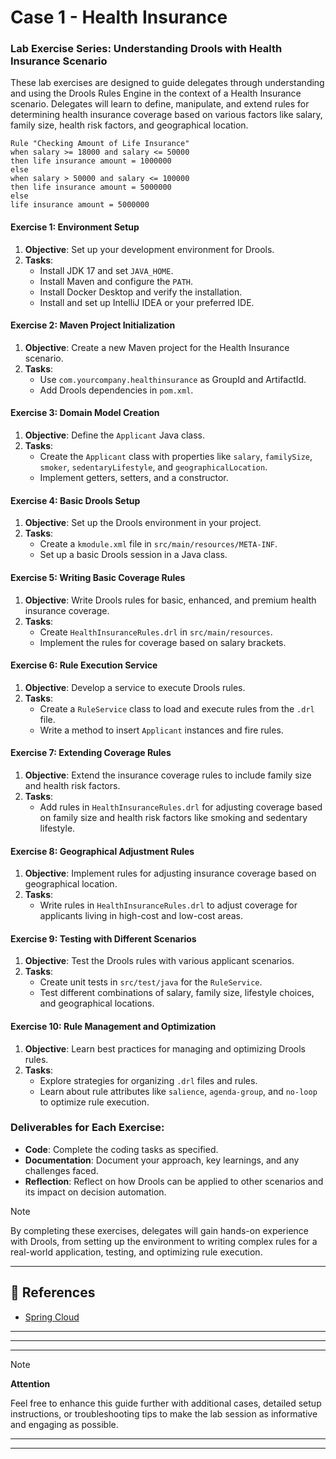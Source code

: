 # Case 1 - Health Insurance
### Lab Exercise Series: Understanding Drools with Health Insurance Scenario

These lab exercises are designed to guide delegates through understanding and using the Drools Rules Engine in the context of a Health Insurance scenario. Delegates will learn to define, manipulate, and extend rules for determining health insurance coverage based on various factors like salary, family size, health risk factors, and geographical location.

``` Rule
Rule "Checking Amount of Life Insurance"
when salary >= 18000 and salary <= 50000
then life insurance amount = 1000000
else
when salary > 50000 and salary <= 100000
then life insurance amount = 5000000
else
life insurance amount = 5000000
```

#### Exercise 1: Environment Setup
1. **Objective**: Set up your development environment for Drools.
2. **Tasks**:
   - Install JDK 17 and set `JAVA_HOME`.
   - Install Maven and configure the `PATH`.
   - Install Docker Desktop and verify the installation.
   - Install and set up IntelliJ IDEA or your preferred IDE.

#### Exercise 2: Maven Project Initialization
1. **Objective**: Create a new Maven project for the Health Insurance scenario.
2. **Tasks**:
   - Use `com.yourcompany.healthinsurance` as GroupId and ArtifactId.
   - Add Drools dependencies in `pom.xml`.

#### Exercise 3: Domain Model Creation
1. **Objective**: Define the `Applicant` Java class.
2. **Tasks**:
   - Create the `Applicant` class with properties like `salary`, `familySize`, `smoker`, `sedentaryLifestyle`, and `geographicalLocation`.
   - Implement getters, setters, and a constructor.

#### Exercise 4: Basic Drools Setup
1. **Objective**: Set up the Drools environment in your project.
2. **Tasks**:
   - Create a `kmodule.xml` file in `src/main/resources/META-INF`.
   - Set up a basic Drools session in a Java class.

#### Exercise 5: Writing Basic Coverage Rules
1. **Objective**: Write Drools rules for basic, enhanced, and premium health insurance coverage.
2. **Tasks**:
   - Create `HealthInsuranceRules.drl` in `src/main/resources`.
   - Implement the rules for coverage based on salary brackets.

#### Exercise 6: Rule Execution Service
1. **Objective**: Develop a service to execute Drools rules.
2. **Tasks**:
   - Create a `RuleService` class to load and execute rules from the `.drl` file.
   - Write a method to insert `Applicant` instances and fire rules.

#### Exercise 7: Extending Coverage Rules
1. **Objective**: Extend the insurance coverage rules to include family size and health risk factors.
2. **Tasks**:
   - Add rules in `HealthInsuranceRules.drl` for adjusting coverage based on family size and health risk factors like smoking and sedentary lifestyle.

#### Exercise 8: Geographical Adjustment Rules
1. **Objective**: Implement rules for adjusting insurance coverage based on geographical location.
2. **Tasks**:
   - Write rules in `HealthInsuranceRules.drl` to adjust coverage for applicants living in high-cost and low-cost areas.

#### Exercise 9: Testing with Different Scenarios
1. **Objective**: Test the Drools rules with various applicant scenarios.
2. **Tasks**:
   - Create unit tests in `src/test/java` for the `RuleService`.
   - Test different combinations of salary, family size, lifestyle choices, and geographical locations.

#### Exercise 10: Rule Management and Optimization
1. **Objective**: Learn best practices for managing and optimizing Drools rules.
2. **Tasks**:
   - Explore strategies for organizing `.drl` files and rules.
   - Learn about rule attributes like `salience`, `agenda-group`, and `no-loop` to optimize rule execution.

### Deliverables for Each Exercise:
- **Code**: Complete the coding tasks as specified.
- **Documentation**: Document your approach, key learnings, and any challenges faced.
- **Reflection**: Reflect on how Drools can be applied to other scenarios and its impact on decision automation.

>[!NOTE]
By completing these exercises, delegates will gain hands-on experience with Drools, from setting up the environment to writing complex rules for a real-world application, testing, and optimizing rule execution.

---

## 📖 References
- [Spring Cloud](https://spring.io/projects/spring-cloud/)

---


---
---
> [!NOTE]
> __Attention__
> 
> Feel free to enhance this guide further with additional cases, detailed setup instructions, or troubleshooting tips to make the lab session as informative and engaging as possible.

---
---


